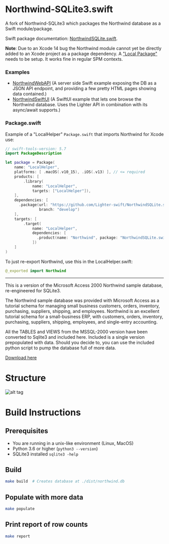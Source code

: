 # Northwind-SQLite3.swift

A fork of Northwind-SQLite3 which packages the Northwind
database as a Swift module/package.

Swift package documentation: 
[NorthwindSQLite.swift](https://lighter-swift.github.io/NorthwindSQLite.swift/documentation/northwind/).

**Note**: 
Due to an Xcode 14 bug the Northwind module cannot yet be directly added to an 
Xcode project as a package dependency.
A ["Local Package"](https://developer.apple.com/documentation/xcode/organizing-your-code-with-local-packages)
needs to be setup.
It works fine in regular SPM contexts.

### Examples

- [NorthwindWebAPI](https://github.com/Lighter-swift/Examples/blob/develop/Sources/NorthwindWebAPI/) (A server side Swift example
  exposing the DB as a JSON API endpoint, and providing a few pretty HTML
  pages showing data contained.)
- [NorthwindSwiftUI](https://github.com/Lighter-swift/Examples/blob/develop/Sources/NorthwindSwiftUI/) (A SwiftUI example that lets
  one browse the Northwind database. Uses the Lighter API in combination with
  its async/await supports.)
  
### Package.swift

Example of a "LocalHelper" `Package.swift` that imports Northwind
for Xcode use:
```swift
// swift-tools-version: 5.7
import PackageDescription

let package = Package(
    name: "LocalHelper",
    platforms: [ .macOS(.v10_15), .iOS(.v13) ], // <= required
    products: [
        .library(
            name: "LocalHelper",
            targets: ["LocalHelper"]),
    ],
    dependencies: [
      .package(url: "https://github.com/Lighter-swift/NorthwindSQLite.swift.git",
               branch: "develop")
    ],
    targets: [
        .target(
            name: "LocalHelper",
            dependencies: [
              .product(name: "Northwind", package: "NorthwindSQLite.swift")
            ])
    ]
)
```

To just re-export Northwind, use this in the LocalHelper.swift:
```swift
@_exported import Northwind
```


<hr />

This is a version of the Microsoft Access 2000 Northwind sample database, re-engineered for SQLite3.

The Northwind sample database was provided with Microsoft Access as a tutorial schema for managing small business customers, orders, inventory, purchasing, suppliers, shipping, and employees. Northwind is an excellent tutorial schema for a small-business ERP, with customers, orders, inventory, purchasing, suppliers, shipping, employees, and single-entry accounting.

All the TABLES and VIEWS from the MSSQL-2000 version have been converted to Sqlite3 and included here. Included is a single version prepopulated with data. Should you decide to, you can use the included python script to pump the database full of more data.

[Download here](https://raw.githubusercontent.com/jpwhite3/northwind-SQLite3/master/dist/northwind.db)

# Structure

![alt tag](https://raw.githubusercontent.com/jpwhite3/northwind-SQLite3/master/images/Northwind_ERD.png)

# Build Instructions

## Prerequisites

- You are running in a unix-like environment (Linux, MacOS)
- Python 3.6 or higher (`python3 --version`)
- SQLite3 installed `sqlite3 -help`

## Build

```bash
make build  # Creates database at ./dist/northwind.db
```

## Populate with more data

```bash
make populate
```

## Print report of row counts

```bash
make report
```
